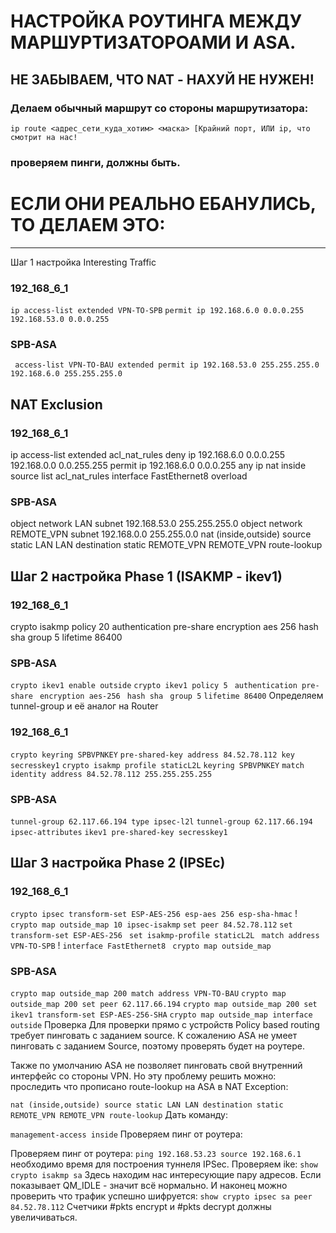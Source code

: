 # НАСТРОЙКА РОУТИНГА МЕЖДУ МАРШУРТИЗАТОРОАМИ И ASA.
## НЕ ЗАБЫВАЕМ, ЧТО NAT - НАХУЙ НЕ НУЖЕН!
### Делаем обычный маршрут со стороны маршрутизатора:
`ip route <адрес_сети_куда_хотим> <маска> [Крайний порт, ИЛИ ip, что смотрит на нас!` 
### проверяем пинги, должны быть.

# ЕСЛИ ОНИ РЕАЛЬНО ЕБАНУЛИСЬ, ТО ДЕЛАЕМ ЭТО:
***
Шаг 1 настройка Interesting Traffic
### 192_168_6_1

`ip access-list extended VPN-TO-SPB`
 `permit ip 192.168.6.0 0.0.0.255 192.168.53.0 0.0.0.255`
### SPB-ASA

` access-list VPN-TO-BAU extended permit ip 192.168.53.0 255.255.255.0 192.168.6.0 255.255.255.0` 
## NAT Exclusion
### 192_168_6_1

ip access-list extended acl_nat_rules
 deny   ip 192.168.6.0 0.0.0.255 192.168.0.0 0.0.255.255
 permit ip 192.168.6.0 0.0.0.255 any
ip nat inside source list acl_nat_rules interface FastEthernet8 overload
### SPB-ASA

object network LAN
 subnet 192.168.53.0 255.255.255.0
object network REMOTE_VPN
 subnet 192.168.0.0 255.255.0.0
nat (inside,outside) source static LAN LAN destination static REMOTE_VPN REMOTE_VPN route-lookup
## Шаг 2 настройка Phase 1 (ISAKMP - ikev1)
### 192_168_6_1

crypto isakmp policy 20
 authentication pre-share
 encryption aes 256
 hash sha
 group 5
 lifetime 86400
### SPB-ASA

`crypto ikev1 enable outside`
`crypto ikev1 policy 5`
` authentication pre-share`
` encryption aes-256`
` hash sha`
` group 5`
 `lifetime 86400`
Определяем tunnel-group и её аналог на Router
### 192_168_6_1

`crypto keyring SPBVPNKEY`
 `pre-shared-key address 84.52.78.112 key secresskey1`
`crypto isakmp profile staticL2L`
 `keyring SPBVPNKEY`
 `match identity address 84.52.78.112 255.255.255.255`
 
### SPB-ASA
`tunnel-group 62.117.66.194 type ipsec-l2l`
`tunnel-group 62.117.66.194 ipsec-attributes`
 `ikev1 pre-shared-key secresskey1`
 
## Шаг 3 настройка Phase 2 (IPSEc)
### 192_168_6_1

`crypto ipsec transform-set ESP-AES-256 esp-aes 256 esp-sha-hmac`
!
`crypto map outside_map 10 ipsec-isakmp`
 `set peer 84.52.78.112`
 `set transform-set ESP-AES-256`
` set isakmp-profile staticL2L`
` match address VPN-TO-SPB`
!
`interface FastEthernet8`
` crypto map outside_map`
### SPB-ASA

`crypto map outside_map 200 match address VPN-TO-BAU`
`crypto map outside_map 200 set peer 62.117.66.194`
`crypto map outside_map 200 set ikev1 transform-set ESP-AES-256-SHA`
`crypto map outside_map interface outside`
Проверка
Для проверки прямо с устройств Policy based routing требует пинговать с заданием source.
К сожалению ASA не умеет пинговать с заданием Source, поэтому проверять будет на роутере.

Также по умолчанию ASA не позволяет пинговать свой внутренний интерфейс со стороны VPN. Но эту проблему решить можно:
проследить что прописано route-lookup на ASA в NAT Exception:

`nat (inside,outside) source static LAN LAN destination static REMOTE_VPN REMOTE_VPN route-lookup`
Дать команду:

`management-access inside`
Проверяем пинг от роутера:

Проверяем пинг от роутера:
` ping 192.168.53.23 source 192.168.6.1 `
необходимо время для построения туннеля IPSec.
Проверяем ike:
`show crypto isakmp sa`
Здесь находим нас интересующие пару адресов. Если показывает QM_IDLE - значит всё нормально.
И наконец можно проверить что трафик успешно шифруется:
`show crypto ipsec sa peer 84.52.78.112`
Счетчики #pkts encrypt и #pkts decrypt должны увеличиваться.
